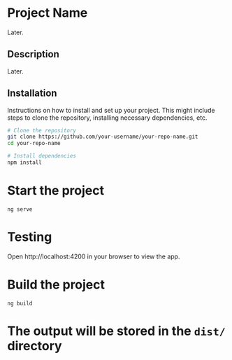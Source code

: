 # Project Name

Later.

## Description

Later.

## Installation

Instructions on how to install and set up your project. This might include steps to clone the repository, installing necessary dependencies, etc.

```bash
# Clone the repository
git clone https://github.com/your-username/your-repo-name.git
cd your-repo-name

# Install dependencies
npm install
```

# Start the project
```ng serve```

# Testing
Open http://localhost:4200 in your browser to view the app.

# Build the project
```ng build```
# The output will be stored in the `dist/` directory

